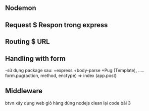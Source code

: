 ## Nodemon
## Request $ Respon trong express
## Routing $ URL
## Handling with form
-sử dụng package sau:
    +express
    +body-parse
    +Pug (Template), .....
    form.pug(action, method, enctype) => index (app.post)
## Middleware
btvn xây dựng web giỏ hàng dùng nodejs
clean lại code bài 3
